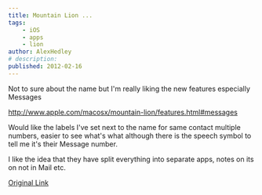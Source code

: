 ```yaml
---
title: Mountain Lion ...
tags:
    - iOS
    - apps
    - lion
author: AlexHedley
# description: 
published: 2012-02-16
---
```


Not to sure about the name but I'm really liking the new features especially Messages

http://www.apple.com/macosx/mountain-lion/features.html#messages

Would like the labels I've set next to the name for same contact multiple numbers, easier to see what's what although there is the speech symbol to tell me it's their Message number.

I like the idea that they have split everything into separate apps, notes on its on not in Mail etc.

[Original Link](https://alexhedley.wordpress.com/2012/02/16/mountain-lion/)
